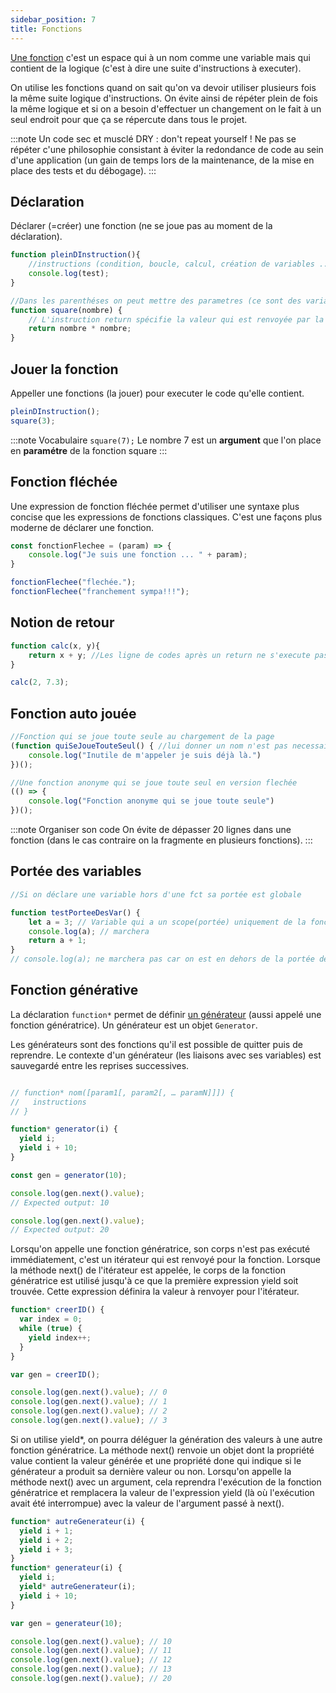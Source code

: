 ```yaml
---
sidebar_position: 7
title: Fonctions
---
```


[Une fonction](https://developer.mozilla.org/fr/docs/Web/JavaScript/Guide/Functions) c'est un espace qui à un nom comme une variable mais qui contient de la logique (c'est à dire une suite d'instructions à executer).

On utilise les fonctions quand on sait qu'on va devoir utiliser plusieurs fois la même suite logique d'instructions. On évite ainsi de répéter plein de fois la même logique et si on a besoin d'effectuer un changement on le fait à un seul endroit pour que ça se répercute dans tous le projet.

:::note Un code sec et musclé
DRY : don't repeat yourself ! Ne pas se répéter c'une philosophie consistant à éviter la redondance de code au sein d'une application (un gain de temps lors de la maintenance, de la mise en place des tests et du débogage).
:::

## Déclaration

Déclarer (=créer) une fonction (ne se joue pas au moment de la déclaration).

```javascript
function pleinDInstruction(){ 
    //instructions (condition, boucle, calcul, création de variables ... de la logique ...);
    console.log(test);
}

//Dans les parenthéses on peut mettre des parametres (ce sont des variables que l'on recupére au moment de l'appel de la fct et qu'on utilisera dans les instructions de la fct)
function square(nombre) {
    // L'instruction return spécifie la valeur qui est renvoyée par la fonction.
    return nombre * nombre;
}
```

## Jouer la fonction

Appeller une fonctions (la jouer) pour executer le code qu'elle contient.

```javascript
pleinDInstruction();
square(3);
```

:::note Vocabulaire
`square(7);` Le nombre 7 est un **argument** que l'on place en **paramétre** de la fonction square
:::

## Fonction fléchée

Une expression de fonction fléchée permet d'utiliser une syntaxe plus concise que les expressions de fonctions classiques. C'est une façons plus moderne de déclarer une fonction.

```javascript
const fonctionFlechee = (param) => {
    console.log("Je suis une fonction ... " + param);
}

fonctionFlechee("flechée.");
fonctionFlechee("franchement sympa!!!");
```

## Notion de retour

```javascript
function calc(x, y){
    return x + y; //Les ligne de codes après un return ne s'execute pas.
}

calc(2, 7.3);
```

## Fonction auto jouée

```javascript
//Fonction qui se joue toute seule au chargement de la page 
(function quiSeJoueTouteSeul() { //lui donner un nom n'est pas necessaire (function () { 
    console.log("Inutile de m'appeler je suis déjà là.")
})();

//Une fonction anonyme qui se joue toute seul en version flechée
(() => {
    console.log("Fonction anonyme qui se joue toute seule")
})();
```

:::note Organiser son code
On évite de dépasser 20 lignes dans une fonction (dans le cas contraire on la fragmente en plusieurs fonctions).
:::

## Portée des variables

```javascript
//Si on déclare une variable hors d'une fct sa portée est globale

function testPorteeDesVar() {
    let a = 3; // Variable qui a un scope(portée) uniquement de la fonction
    console.log(a); // marchera
    return a + 1;
}
// console.log(a); ne marchera pas car on est en dehors de la portée de a
```

## Fonction générative

La déclaration `function*` permet de définir [un générateur](https://developer.mozilla.org/fr/docs/Web/JavaScript/Reference/Statements/function*) (aussi appelé une fonction génératrice). Un générateur est un objet `Generator`.

Les générateurs sont des fonctions qu'il est possible de quitter puis de reprendre. Le contexte d'un générateur (les liaisons avec ses variables) est sauvegardé entre les reprises successives.

```javascript

// function* nom([param1[, param2[, … paramN]]]) {
//   instructions
// }

function* generator(i) {
  yield i;
  yield i + 10;
}

const gen = generator(10);

console.log(gen.next().value);
// Expected output: 10

console.log(gen.next().value);
// Expected output: 20
```

Lorsqu'on appelle une fonction génératrice, son corps n'est pas exécuté immédiatement, c'est un itérateur qui est renvoyé pour la fonction. Lorsque la méthode next() de l'itérateur est appelée, le corps de la fonction génératrice est utilisé jusqu'à ce que la première expression yield soit trouvée. Cette expression définira la valeur à renvoyer pour l'itérateur. 

```javascript
function* creerID() {
  var index = 0;
  while (true) {
    yield index++;
  }
}

var gen = creerID();

console.log(gen.next().value); // 0
console.log(gen.next().value); // 1
console.log(gen.next().value); // 2
console.log(gen.next().value); // 3
```

Si on utilise yield*, on pourra déléguer la génération des valeurs à une autre fonction génératrice. La méthode next() renvoie un objet dont la propriété value contient la valeur générée et une propriété done qui indique si le générateur a produit sa dernière valeur ou non. Lorsqu'on appelle la méthode next() avec un argument, cela reprendra l'exécution de la fonction génératrice et remplacera la valeur de l'expression yield (là où l'exécution avait été interrompue) avec la valeur de l'argument passé à next().

```javascript
function* autreGenerateur(i) {
  yield i + 1;
  yield i + 2;
  yield i + 3;
}
function* generateur(i) {
  yield i;
  yield* autreGenerateur(i);
  yield i + 10;
}

var gen = generateur(10);

console.log(gen.next().value); // 10
console.log(gen.next().value); // 11
console.log(gen.next().value); // 12
console.log(gen.next().value); // 13
console.log(gen.next().value); // 20
```
